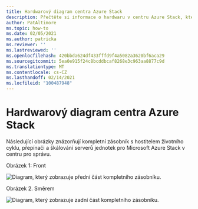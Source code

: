 ```yaml
---
title: Hardwarový diagram centra Azure Stack
description: Přečtěte si informace o hardwaru v centru Azure Stack, které je robustní.
author: PatAltimore
ms.topic: how-to
ms.date: 02/05/2021
ms.author: patricka
ms.reviewer: ''
ms.lastreviewed: ''
ms.openlocfilehash: 420bbda624df433fffd9f4a5082a3620bf6aca29
ms.sourcegitcommit: 5ea0e915f24c8bcddbcaf8268e3c963aa8877c9d
ms.translationtype: MT
ms.contentlocale: cs-CZ
ms.lasthandoff: 02/14/2021
ms.locfileid: "100487948"
---
```

# <a name="azure-stack-hub-hardware-diagram"></a>Hardwarový diagram centra Azure Stack

Následující obrázky znázorňují kompletní zásobník s hostitelem životního cyklu, přepínači a škálování serverů jednotek pro Microsoft Azure Stack v centru pro správu.

Obrázek 1: Front

![Diagram, který zobrazuje přední část kompletního zásobníku.](media/image-58.png)

Obrázek 2. Směrem

![Diagram, který zobrazuje zadní část kompletního zásobníku.](media/image-59.png)

